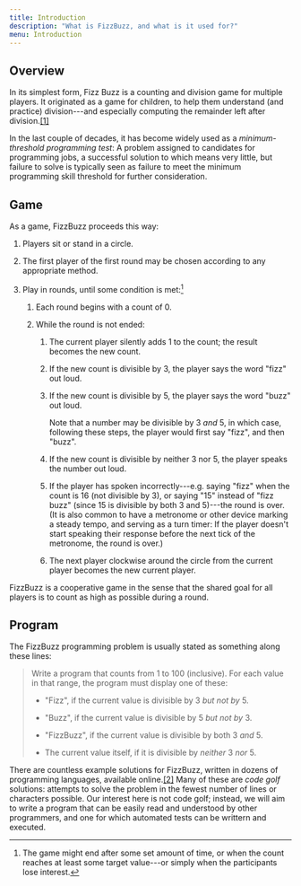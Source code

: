 ```yaml
---
title: Introduction
description: "What is FizzBuzz, and what is it used for?"
menu: Introduction
---
```


## Overview

In its simplest form, Fizz Buzz is a counting and division game for multiple players. It originated as a game for children, to help them understand (and practice) division---and especially computing the remainder left after division.[\[1\]](resources.md#fizz-buzz-wikipedia)

In the last couple of decades, it has become widely used as a _minimum-threshold programming test_: A problem assigned to candidates for programming jobs, a successful solution to which means very little, but failure to solve is typically seen as failure to meet the minimum programming skill threshold for further consideration.

## Game

As a game, FizzBuzz proceeds this way:

1. Players sit or stand in a circle.

2. The first player of the first round may be chosen according to any appropriate method.

3. Play in rounds, until some condition is met:[^ending-condition]

    1. Each round begins with a count of 0. 
    
    2. While the round is not ended:
    
        1. The current player silently adds 1 to the count; the result becomes the new count.
        
        2. If the new count is divisible by 3, the player says the word "fizz" out loud.
        
        3. If the new count is divisible by 5, the player says the word "buzz" out loud.
        
            Note that a number may be divisible by 3 _and_ 5, in which case, following these steps, the player would first say "fizz", and then "buzz".
        
        4. If the new count is divisible by neither 3 nor 5, the player speaks the number out loud.
        
        5. If the player has spoken incorrectly---e.g. saying "fizz" when the count is 16 (not divisible by 3), or saying "15" instead of "fizz buzz" (since 15 is divisible by both 3 and 5)---the round is over. (It is also common to have a metronome or other device marking a steady tempo, and serving as a turn timer: If the player doesn't start speaking their response before the next tick of the metronome, the round is over.) 
        
        6. The next player clockwise around the circle from the current player becomes the new current player.

[^ending-condition]: The game might end after some set amount of time, or when the count reaches at least some target value---or simply when the participants lose interest.

FizzBuzz is a cooperative game in the sense that the shared goal for all players is to count as high as possible during a round.

## Program

The FizzBuzz programming problem is usually stated as something along these lines:

> Write a program that counts from 1 to 100 (inclusive). For each value in that range, the program must display one of these:
>
> * "Fizz", if the current value is divisible by 3 _but not by_ 5.
>
> * "Buzz", if the current value is divisible by 5 _but not by_ 3.
>
> * "FizzBuzz", if the current value is divisible by both 3 _and_ 5.
> 
> * The current value itself, if it is divisible by _neither_ 3 _nor_ 5.

There are countless example solutions for FizzBuzz, written in dozens of programming languages, available online.[\[2\]](resources.md#fizz-buzz-rosetta) Many of these are _code golf_ solutions: attempts to solve the problem in the fewest number of lines or characters possible. Our interest here is not code golf; instead, we will aim to write a program that can be easily read and understood by other programmers, and one for which automated tests can be writtern and executed.